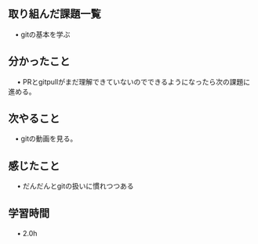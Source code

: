 ## 取り組んだ課題一覧
           
 　• gitの基本を学ぶ
    
## 分かったこと

　 • PRとgitpullがまだ理解できていないのでできるようになったら次の課題に進める。

## 次やること　
           
 　• gitの動画を見る。

## 感じたこと

　 • だんだんとgitの扱いに慣れつつある


## 学習時間

　 • 2.0h